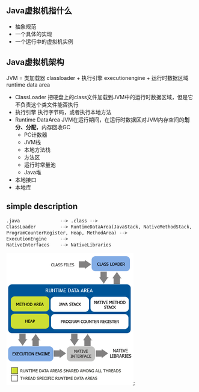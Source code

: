 ## Java虚拟机指什么
* 抽象规范
* 一个具体的实现
* 一个运行中的虚拟机实例

## Java虚拟机架构

JVM = 类加载器 classloader + 执行引擎 executionengine + 运行时数据区域 runtime data area

* ClassLoader 把硬盘上的class文件加载到JVM中的运行时数据区域，但是它不负责这个类文件能否执行
* 执行引擎 执行字节码，或者执行本地方法
* Runtime DataArea JVM在运行期间，在运行时数据区对JVM内存空间的**划分、分配**，内存回收GC
	- PC计数器
	- JVM栈
	- 本地方法栈
	- 方法区
	- 运行时常量池
	- Java堆
* 本地接口
* 本地库	

## simple description

```
.java             	--> .class -->  
ClassLoader 		--> RuntimeDataArea(JavaStack, NativeMethodStack, ProgramCounterRegister, Heap, MethodArea) -->
ExecutionEngine   	--> 
NativeInterfaces 	--> NativeLibraries	
```


![java-jvm](./img/java-jvm.png);



